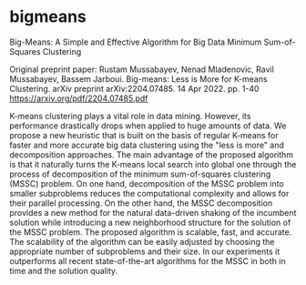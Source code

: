 # bigmeans
Big-Means: A Simple and Effective Algorithm for Big Data Minimum Sum-of-Squares Clustering

Original preprint paper:
Rustam Mussabayev, Nenad Mladenovic, Ravil Mussabayev, Bassem Jarboui. Big-means: Less is More for K-means Clustering. arXiv preprint arXiv:2204.07485. 14 Apr 2022. pp. 1-40
https://arxiv.org/pdf/2204.07485.pdf

K-means clustering plays a vital role in data mining. However, its performance drastically drops when applied to huge amounts of data. We propose a new heuristic that is built on the basis of regular K-means for faster and more accurate big data clustering using the "less is more" and decomposition approaches. The main advantage of the proposed algorithm is that it naturally turns the K-means local search into global one through the process of decomposition of the minimum sum-of-squares clustering (MSSC) problem. On one hand, decomposition of the MSSC problem into smaller subproblems reduces the computational complexity and allows for their parallel processing. On the other hand, the MSSC decomposition provides a new method for the natural data-driven shaking of the incumbent solution while introducing a new neighborhood structure for the solution of the MSSC problem. The proposed algorithm is scalable, fast, and accurate. The scalability of the algorithm can be easily adjusted by choosing the appropriate number of subproblems and their size. In our experiments it outperforms all recent state-of-the-art algorithms for the MSSC in both in time and the solution quality.
